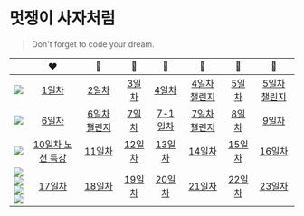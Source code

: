 # 멋쟁이 사자처럼

> Don't forget to code your dream.

|                                                                                                                                                                                                                                                                                                                                                                                                                                               |                                       :heart:                                        |                                :yellow_heart:                                 |                         :green_heart:                          |                           :blue_heart:                           |                                :purple_heart:                                 |                               🤎                               |                                 :black_heart:                                 |
| :-------------------------------------------------------------------------------------------------------------------------------------------------------------------------------------------------------------------------------------------------------------------------------------------------------------------------------------------------------------------------------------------------------------------------------------------: | :----------------------------------------------------------------------------------: | :---------------------------------------------------------------------------: | :------------------------------------------------------------: | :--------------------------------------------------------------: | :---------------------------------------------------------------------------: | :------------------------------------------------------------: | :---------------------------------------------------------------------------: |
|                                                                                                                                                                    <img src="https://img.shields.io/badge/HTML5-E34F26?style=flat-square&logo=HTML5&logoColor=white"/></a>                                                                                                                                                                    | [1일차](https://github.com/chuhoon/LikeLion/tree/master/%EC%9D%B4%EB%A0%A5%EC%84%9C) |         [2일차](https://github.com/chuhoon/LikeLion/tree/master/FE1)          |  [3일차](https://github.com/chuhoon/LikeLion/tree/master/FE2)  |   [4일차](https://github.com/chuhoon/LikeLion/tree/master/FE4)   | [4일차 챌린지](https://github.com/chuhoon/LikeLion/tree/master/FE4_challenge) |  [5일차](https://github.com/chuhoon/LikeLion/tree/master/FE5)  | [5일차 챌린지](https://github.com/chuhoon/LikeLion/tree/master/FE5_challenge) |
|                                                                                                                                                                    <img src="https://img.shields.io/badge/HTML5-E34F26?style=flat-square&logo=HTML5&logoColor=white"/></a>                                                                                                                                                                    |             [6일차](https://github.com/chuhoon/LikeLion/tree/master/FE6)             | [6일차 챌린지](https://github.com/chuhoon/LikeLion/tree/master/FE6_challenge) |  [7일차](https://github.com/chuhoon/LikeLion/tree/master/FE7)  | [7-1일차](https://github.com/chuhoon/LikeLion/tree/master/FE7-1) | [7일차 챌린지](https://github.com/chuhoon/LikeLion/tree/master/FE7_challenge) |  [8일차](https://github.com/chuhoon/LikeLion/tree/master/FE8)  |         [9일차](https://github.com/chuhoon/LikeLion/tree/master/FE9)          |
|                                                                                                                                                                     <img src="https://img.shields.io/badge/CSS3-1572B6?style=flat-square&logo=CSS3&logoColor=white"/></a>                                                                                                                                                                     |                                 [10일차 노션 특강]()                                 |        [11일차](https://github.com/chuhoon/LikeLion/tree/master/FE11)         | [12일차](https://github.com/chuhoon/LikeLion/tree/master/FE12) |  [13일차](https://github.com/chuhoon/LikeLion/tree/master/FE13)  |        [14일차](https://github.com/chuhoon/LikeLion/tree/master/FE14)         | [15일차](https://github.com/chuhoon/LikeLion/tree/master/FE15) |        [16일차](https://github.com/chuhoon/LikeLion/tree/master/FE16)         |
| <img src="https://img.shields.io/badge/CSS3-1572B6?style=flat-square&logo=CSS3&logoColor=white"/></a><br><img src="https://img.shields.io/badge/Scss-green?style=flat&logo=Sass&logoColor=CC6699"/></a><br><img src="https://img.shields.io/badge/Tailwind CSS-06B6D4?style=flat-square&logo=Tailwind CSS&logoColor=white"/><br><img src="https://img.shields.io/badge/Javascript-ffb13b?style=flat-square&logo=javascript&logoColor=white"/> |            [17일차](https://github.com/chuhoon/LikeLion/tree/master/FE17)            |        [18일차](https://github.com/chuhoon/LikeLion/tree/master/FE18)         | [19일차](https://github.com/chuhoon/LikeLion/tree/master/FE19) |  [20일차](https://github.com/chuhoon/LikeLion/tree/master/FE20)  |        [21일차](https://github.com/chuhoon/LikeLion/tree/master/FE21)         | [22일차](https://github.com/chuhoon/LikeLion/tree/master/FE22) |        [23일차](https://github.com/chuhoon/LikeLion/tree/master/FE23)         |

